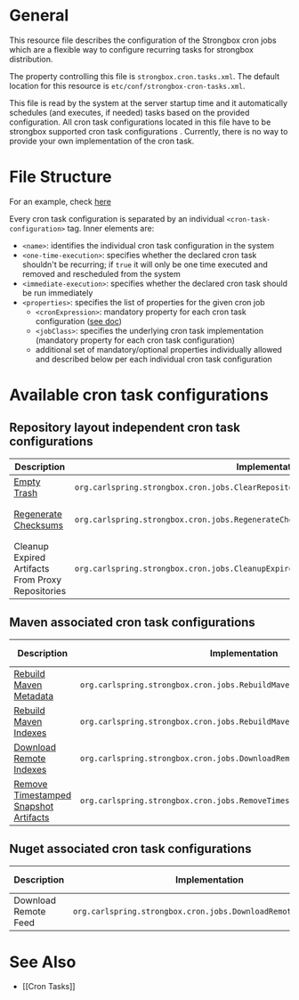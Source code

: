 # General

This resource file describes the configuration of the Strongbox cron jobs which are a flexible way to configure recurring tasks for strongbox distribution.

The property controlling this file is `strongbox.cron.tasks.xml`. The default location for this resource is `etc/conf/strongbox-cron-tasks.xml`.

This file is read by the system at the server startup time and it automatically schedules (and executes, if needed) tasks based on the provided configuration. All cron task configurations located in this file have to be strongbox supported cron task configurations . Currently, there is no way to provide your own implementation  of the cron task.

# File Structure

For an example, check [here](https://github.com/strongbox/strongbox/blob/master/strongbox-cron/strongbox-cron-api/src/main/resources/etc/conf/strongbox-cron-tasks.xml)

Every cron task configuration is separated by an individual `<cron-task-configuration>` tag. Inner elements are:
* `<name>`: identifies the individual cron task configuration in the system
* `<one-time-execution>`: specifies whether the declared cron task shouldn't be recurring; if `true` it will only be one time executed and removed and rescheduled from the system
* `<immediate-execution>`: specifies whether the declared cron task should be run immediately
* `<properties>`: specifies the list of properties for the given cron job
  * `<cronExpression>`: mandatory property for each cron task configuration ([see doc](https://docs.oracle.com/cd/E12058_01/doc/doc.1014/e12030/cron_expressions.htm))
  * `<jobClass>`: specifies the underlying cron task implementation (mandatory property for each cron task configuration)
  * additional set of mandatory/optional properties individually allowed and described below per each individual cron task configuration

# Available cron task configurations

## Repository layout independent cron task configurations

| Description  | Implementation | Mandatory properties | Optional properties |
| ------------- | ------------- | ------------- | ------------- |
| [Empty Trash](https://github.com/strongbox/strongbox/wiki/Cron-Tasks#empty-trash) | `org.carlspring.strongbox.cron.jobs.ClearRepositoryTrashCronJob` ||`<storageId>`<br>`<repositoryId>`|
| [Regenerate Checksums](https://github.com/strongbox/strongbox/wiki/Cron-Tasks#regenerate-checksums) | `org.carlspring.strongbox.cron.jobs.RegenerateChecksumCronJob` ||`<storageId>`<br>`<repositoryId>`<br>`<basePath>`<br>`<forceRegeneration>`|
| Cleanup Expired Artifacts From Proxy Repositories | `org.carlspring.strongbox.cron.jobs.CleanupExpiredArtifactsFromProxyRepositoriesCronJob` |`<lastAccessedTimeInDays>`|`<minSizeInBytes>`|

## Maven associated cron task configurations

| Description  | Implementation | Mandatory properties | Optional properties |
| ------------- | ------------- | ------------- | ------------- |
| [Rebuild Maven Metadata](https://github.com/strongbox/strongbox/wiki/Cron-Tasks#rebuild-maven-metadata) | `org.carlspring.strongbox.cron.jobs.RebuildMavenMetadataCronJob` ||`<storageId>`<br>`<repositoryId>`<br>`<basePath>`|
| [Rebuild Maven Indexes](https://github.com/strongbox/strongbox/wiki/Cron-Tasks#rebuild-maven-indexes) | `org.carlspring.strongbox.cron.jobs.RebuildMavenIndexesCronJob` ||`<storageId>`<br>`<repositoryId>`<br>`<basePath>`|
| [Download Remote Indexes](https://github.com/strongbox/strongbox/wiki/Cron-Tasks#download-remote-indexes-maven-repositories-only) | `org.carlspring.strongbox.cron.jobs.DownloadRemoteMavenIndexCronJob` |`<storageId>`<br>`<repositoryId>`||
| [Remove Timestamped Snapshot Artifacts](https://github.com/strongbox/strongbox/wiki/Cron-Tasks#remove-timestamped-maven-snapshot-artifacts) | `org.carlspring.strongbox.cron.jobs.RemoveTimestampedMavenSnapshotCronJob` ||`<storageId>`<br>`<repositoryId>`<br>`<basePath>`<br>`<numberToKeep>`<br>`<keepPeriod>`|

## Nuget associated cron task configurations

| Description  | Implementation | Mandatory properties | Optional properties |
| ------------- | ------------- | ------------- | ------------- |
| Download Remote Feed| `org.carlspring.strongbox.cron.jobs.DownloadRemoteFeedCronJob` |`<storageId>`<br>`<repositoryId>`||

# See Also

* [[Cron Tasks]]

